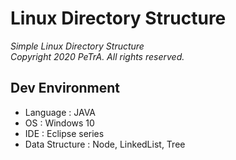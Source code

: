 Linux Directory Structure
===================================================================================================================
_Simple Linux Directory Structure_   
_Copyright 2020 PeTrA. All rights reserved._
## Dev Environment
* Language : JAVA    
* OS : Windows 10   
* IDE : Eclipse series   
* Data Structure : Node, LinkedList, Tree  
